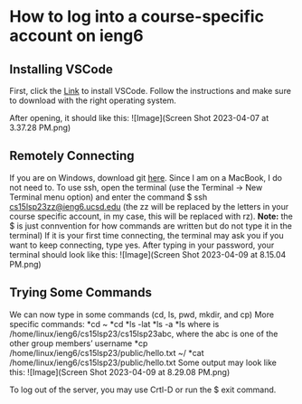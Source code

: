 # How to log into a course-specific account on ieng6
## Installing VSCode
First, click the [Link](https://code.visualstudio.com/) to install VSCode. Follow the instructions and make sure to download with the right operating system.

After opening, it should like this: ![Image](Screen Shot 2023-04-07 at 3.37.28 PM.png)

## Remotely Connecting
If you are on Windows, download git [here](https://gitforwindows.org). Since I am on a MacBook, I do not need to.
To use ssh, open the terminal (use the Terminal → New Terminal menu option) and enter the command $ ssh cs15lsp23zz@ieng6.ucsd.edu (the zz will be replaced by the letters in your course specific account, in my case, this will be replaced with rz). **Note:** the $ is just connvention for how commands are written but do not type it in the terminal)
If it is your first time connecting, the terminal may ask you if you want to keep connecting, type yes.
After typing in your password, your terminal should look like this: ![Image](Screen Shot 2023-04-09 at 8.15.04 PM.png)

## Trying Some Commands
We can now type in some commands (cd, ls, pwd, mkdir, and cp)
More specific commands: 
*cd ~
*cd
*ls -lat
*ls -a
*ls <directory> where <directory> is /home/linux/ieng6/cs15lsp23/cs15lsp23abc, where the abc is one of the other group members’ username
*cp /home/linux/ieng6/cs15lsp23/public/hello.txt ~/
*cat /home/linux/ieng6/cs15lsp23/public/hello.txt
Some output may look like this: ![Image](Screen Shot 2023-04-09 at 8.29.08 PM.png)

To log out of the server, you may use Crtl-D or run the $ exit command.

